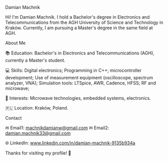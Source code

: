 Damian Machnik

Hi! I'm Damian Machnik. I hold a Bachelor's degree in Electronics and Telecommunications from the AGH University of Science and Technology in Kraków. Currently, I am pursuing a Master's degree in the same field at AGH.

About Me

📚 Education: Bachelor's in Electronics and Telecommunications (AGH), currently a Master's student.

💻 Skills: Digital electronics; Programming in C++; microcontroller development; Use of measurement equipment (oscilloscope, spectrum analyzer, VNA); Simulation tools: LTSpice, AWR, Cadence, HFSS; RF and microwave;

🎨 Interests: Microwave technologies, embedded systems, electronics.

🇵🇱 Location: Kraków, Poland.

Contact

✉ Email1: machnikdamianw@gmail.com
✉ Email2: damian.machnik33@gmail.com

🌐 LinkedIn: www.linkedin.com/in/damian-machnik-9135b934a


Thanks for visiting my profile! 🚀

